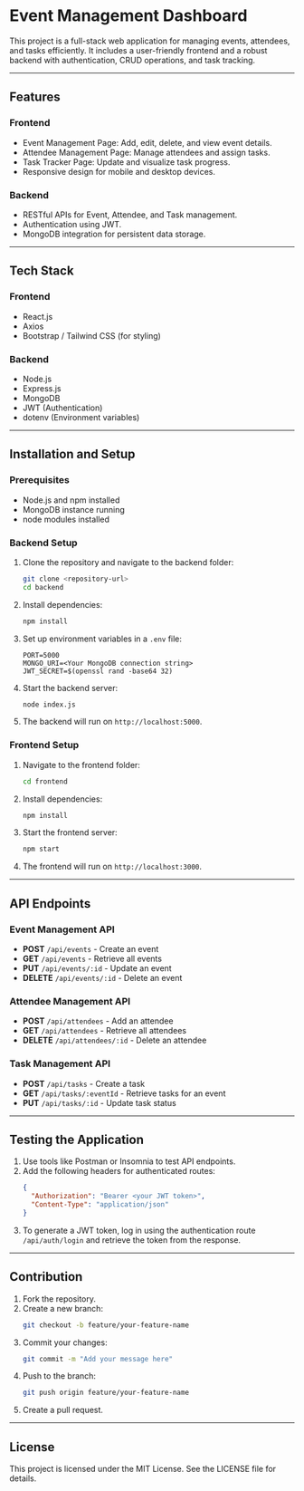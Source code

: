 # Event Management Dashboard

This project is a full-stack web application for managing events, attendees, and tasks efficiently. It includes a user-friendly frontend and a robust backend with authentication, CRUD operations, and task tracking.

---

## Features

### Frontend
- Event Management Page: Add, edit, delete, and view event details.
- Attendee Management Page: Manage attendees and assign tasks.
- Task Tracker Page: Update and visualize task progress.
- Responsive design for mobile and desktop devices.

### Backend
- RESTful APIs for Event, Attendee, and Task management.
- Authentication using JWT.
- MongoDB integration for persistent data storage.

---

## Tech Stack

### Frontend
- React.js
- Axios
- Bootstrap / Tailwind CSS (for styling)

### Backend
- Node.js
- Express.js
- MongoDB
- JWT (Authentication)
- dotenv (Environment variables)

---

## Installation and Setup

### Prerequisites
- Node.js and npm installed
- MongoDB instance running
- node modules installed

### Backend Setup
1. Clone the repository and navigate to the backend folder:
   ```bash
   git clone <repository-url>
   cd backend
   ```
2. Install dependencies:
   ```bash
   npm install
   ```
3. Set up environment variables in a `.env` file:
   ```env
   PORT=5000
   MONGO_URI=<Your MongoDB connection string>
   JWT_SECRET=$(openssl rand -base64 32)
   ```
4. Start the backend server:
   ```bash
   node index.js
   ```
5. The backend will run on `http://localhost:5000`.

### Frontend Setup
1. Navigate to the frontend folder:
   ```bash
   cd frontend
   ```
2. Install dependencies:
   ```bash
   npm install
   ```
3. Start the frontend server:
   ```bash
   npm start
   ```
4. The frontend will run on `http://localhost:3000`.

---

## API Endpoints

### Event Management API
- **POST** `/api/events` - Create an event
- **GET** `/api/events` - Retrieve all events
- **PUT** `/api/events/:id` - Update an event
- **DELETE** `/api/events/:id` - Delete an event

### Attendee Management API
- **POST** `/api/attendees` - Add an attendee
- **GET** `/api/attendees` - Retrieve all attendees
- **DELETE** `/api/attendees/:id` - Delete an attendee

### Task Management API
- **POST** `/api/tasks` - Create a task
- **GET** `/api/tasks/:eventId` - Retrieve tasks for an event
- **PUT** `/api/tasks/:id` - Update task status

---

## Testing the Application

1. Use tools like Postman or Insomnia to test API endpoints.
2. Add the following headers for authenticated routes:
   ```json
   {
     "Authorization": "Bearer <your JWT token>",
     "Content-Type": "application/json"
   }
   ```
3. To generate a JWT token, log in using the authentication route `/api/auth/login` and retrieve the token from the response.

---

## Contribution

1. Fork the repository.
2. Create a new branch:
   ```bash
   git checkout -b feature/your-feature-name
   ```
3. Commit your changes:
   ```bash
   git commit -m "Add your message here"
   ```
4. Push to the branch:
   ```bash
   git push origin feature/your-feature-name
   ```
5. Create a pull request.

---

## License

This project is licensed under the MIT License. See the LICENSE file for details.
